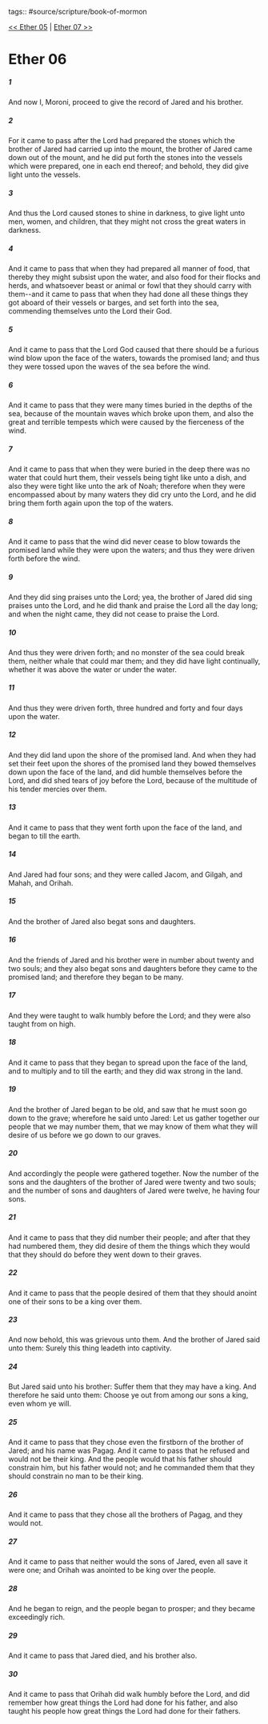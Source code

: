tags:: #source/scripture/book-of-mormon

[<< Ether 05](/book-of-mormon/14_Ether/Ether_05.md) | [Ether 07 >>](/book-of-mormon/14_Ether/Ether_07.md)

# Ether 06

##### 1

And now I, Moroni, proceed to give the record of Jared and his brother.

##### 2

For it came to pass after the Lord had prepared the stones which the brother of Jared had carried up into the mount, the brother of Jared came down out of the mount, and he did put forth the stones into the vessels which were prepared, one in each end thereof; and behold, they did give light unto the vessels.

##### 3

And thus the Lord caused stones to shine in darkness, to give light unto men, women, and children, that they might not cross the great waters in darkness.

##### 4

And it came to pass that when they had prepared all manner of food, that thereby they might subsist upon the water, and also food for their flocks and herds, and whatsoever beast or animal or fowl that they should carry with them--and it came to pass that when they had done all these things they got aboard of their vessels or barges, and set forth into the sea, commending themselves unto the Lord their God.

##### 5

And it came to pass that the Lord God caused that there should be a furious wind blow upon the face of the waters, towards the promised land; and thus they were tossed upon the waves of the sea before the wind.

##### 6

And it came to pass that they were many times buried in the depths of the sea, because of the mountain waves which broke upon them, and also the great and terrible tempests which were caused by the fierceness of the wind.

##### 7

And it came to pass that when they were buried in the deep there was no water that could hurt them, their vessels being tight like unto a dish, and also they were tight like unto the ark of Noah; therefore when they were encompassed about by many waters they did cry unto the Lord, and he did bring them forth again upon the top of the waters.

##### 8

And it came to pass that the wind did never cease to blow towards the promised land while they were upon the waters; and thus they were driven forth before the wind.

##### 9

And they did sing praises unto the Lord; yea, the brother of Jared did sing praises unto the Lord, and he did thank and praise the Lord all the day long; and when the night came, they did not cease to praise the Lord.

##### 10

And thus they were driven forth; and no monster of the sea could break them, neither whale that could mar them; and they did have light continually, whether it was above the water or under the water.

##### 11

And thus they were driven forth, three hundred and forty and four days upon the water.

##### 12

And they did land upon the shore of the promised land. And when they had set their feet upon the shores of the promised land they bowed themselves down upon the face of the land, and did humble themselves before the Lord, and did shed tears of joy before the Lord, because of the multitude of his tender mercies over them.

##### 13

And it came to pass that they went forth upon the face of the land, and began to till the earth.

##### 14

And Jared had four sons; and they were called Jacom, and Gilgah, and Mahah, and Orihah.

##### 15

And the brother of Jared also begat sons and daughters.

##### 16

And the friends of Jared and his brother were in number about twenty and two souls; and they also begat sons and daughters before they came to the promised land; and therefore they began to be many.

##### 17

And they were taught to walk humbly before the Lord; and they were also taught from on high.

##### 18

And it came to pass that they began to spread upon the face of the land, and to multiply and to till the earth; and they did wax strong in the land.

##### 19

And the brother of Jared began to be old, and saw that he must soon go down to the grave; wherefore he said unto Jared: Let us gather together our people that we may number them, that we may know of them what they will desire of us before we go down to our graves.

##### 20

And accordingly the people were gathered together. Now the number of the sons and the daughters of the brother of Jared were twenty and two souls; and the number of sons and daughters of Jared were twelve, he having four sons.

##### 21

And it came to pass that they did number their people; and after that they had numbered them, they did desire of them the things which they would that they should do before they went down to their graves.

##### 22

And it came to pass that the people desired of them that they should anoint one of their sons to be a king over them.

##### 23

And now behold, this was grievous unto them. And the brother of Jared said unto them: Surely this thing leadeth into captivity.

##### 24

But Jared said unto his brother: Suffer them that they may have a king. And therefore he said unto them: Choose ye out from among our sons a king, even whom ye will.

##### 25

And it came to pass that they chose even the firstborn of the brother of Jared; and his name was Pagag. And it came to pass that he refused and would not be their king. And the people would that his father should constrain him, but his father would not; and he commanded them that they should constrain no man to be their king.

##### 26

And it came to pass that they chose all the brothers of Pagag, and they would not.

##### 27

And it came to pass that neither would the sons of Jared, even all save it were one; and Orihah was anointed to be king over the people.

##### 28

And he began to reign, and the people began to prosper; and they became exceedingly rich.

##### 29

And it came to pass that Jared died, and his brother also.

##### 30

And it came to pass that Orihah did walk humbly before the Lord, and did remember how great things the Lord had done for his father, and also taught his people how great things the Lord had done for their fathers.
